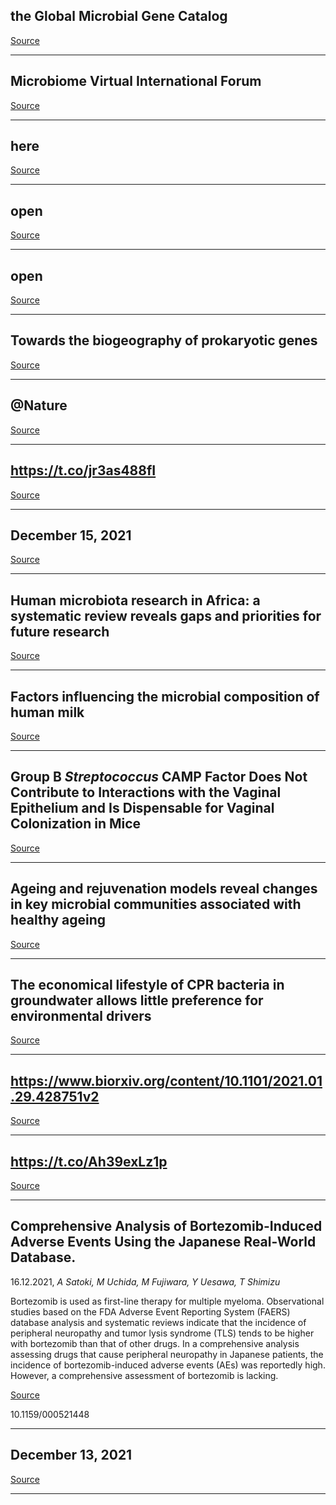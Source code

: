 ## the Global Microbial Gene Catalog

[Source](https://gmgc.embl.de/)

---

## Microbiome Virtual International Forum

[Source](https://www.microbiome-vif.org/)

---

## here

[Source](https://www.youtube.com/playlist?list=PLLOHGJKpTq6qdmHmgcOWDP_W0WVQi75NH)

---

## open

[Source](https://hopin.com/events/microbiome-vif-n-5)

---

## open

[Source](https://openreview.net/group?id=Microbiome-VIF.org/2022/Forum/Round6)

---

## Towards the biogeography of prokaryotic genes

[Source](https://www.nature.com/articles/s41586-021-04233-4)

---

## @Nature

[Source](https://twitter.com/Nature?ref_src=twsrc%5Etfw)

---

## https://t.co/jr3as488fI

[Source](https://t.co/jr3as488fI)

---

## December 15, 2021

[Source](https://twitter.com/luispedrocoelho/status/1471149228844101645?ref_src=twsrc%5Etfw)

---

## Human microbiota research in Africa: a systematic review reveals gaps and priorities for future research 

[Source](https://microbiomejournal.biomedcentral.com/articles/10.1186/s40168-021-01195-7)

---

## Factors influencing the microbial composition of human milk

[Source](https://www.sciencedirect.com/science/article/pii/S014600052100121X)

---

## Group B <em>Streptococcus</em> CAMP Factor Does Not Contribute to Interactions with the Vaginal Epithelium and Is Dispensable for Vaginal Colonization in Mice

[Source](https://journals.asm.org/doi/full/10.1128/Spectrum.01058-21)

---

## Ageing and rejuvenation models reveal changes in key microbial communities associated with healthy ageing 

[Source](https://microbiomejournal.biomedcentral.com/articles/10.1186/s40168-021-01189-5)

---

## The economical lifestyle of CPR bacteria in groundwater allows little preference for environmental drivers

[Source](https://environmentalmicrobiome.biomedcentral.com/articles/10.1186/s40793-021-00395-w)

---

## https://www.biorxiv.org/content/10.1101/2021.01.29.428751v2

[Source](https://www.biorxiv.org/content/10.1101/2021.01.29.428751v2)

---

## https://t.co/Ah39exLz1p

[Source](https://t.co/Ah39exLz1p)

---

## Comprehensive Analysis of Bortezomib-Induced Adverse Events Using the Japanese Real-World Database.
 16.12.2021, _A Satoki, M Uchida, M Fujiwara, Y Uesawa, T Shimizu_


Bortezomib is used as first-line therapy for multiple myeloma. Observational studies based on the FDA Adverse Event Reporting System (FAERS) database analysis and systematic reviews indicate that the incidence of peripheral neuropathy and tumor lysis syndrome (TLS) tends to be higher with bortezomib than that of other drugs. In a comprehensive analysis assessing drugs that cause peripheral neuropathy in Japanese patients, the incidence of bortezomib-induced adverse events (AEs) was reportedly high. However, a comprehensive assessment of bortezomib is lacking.

[Source](https://twitter.com/bykriscampbell/status/1470252045244399617?ref_src=twsrc%5Etfw)

10.1159/000521448

---

## December 13, 2021

[Source](https://twitter.com/bykriscampbell/status/1470252045244399617?ref_src=twsrc%5Etfw)

---

